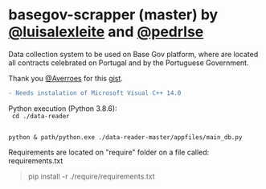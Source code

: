 # basegov-scrapper (master) by <a href='https://github.com/luisalexleite'>@luisalexleite</a> and <a href='https://github.com/pedrlse'>@pedrlse</a>

Data collection system to be used on Base Gov platform, where are located all contracts celebrated on Portugal and by the Portuguese Government.

Thank you <a href='https://github.com/Averroes'>@Averroes</a> for this <a href='https://gist.github.com/Averroes/6375a1cccd39fe9f2dd7'>gist</a>.

```diff
- Needs instalation of Microsoft Visual C++ 14.0
```
Python execution (Python 3.8.6):
<br>
<code>
cd ./data-reader
</code>
<br>
<code>  
python & path/python.exe ./data-reader-master/appfiles/main_db.py
</code>

Requirements are located on "require" folder on a file called:
requirements.txt

> pip install -r ./require/requirements.txt
